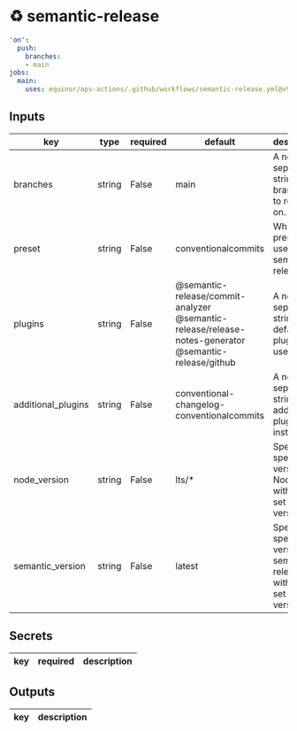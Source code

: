 # ♻ semantic-release

```yaml
'on':
  push:
    branches:
    - main
jobs:
  main:
    uses: equinor/ops-actions/.github/workflows/semantic-release.yml@v9.1.3

```

## Inputs

key | type | required | default | description
--- | --- | --- | --- | ---
branches | string | False | main | A newline-separated string of branches to release on.
preset | string | False | conventionalcommits | Which preset to use for semantic-release.
plugins | string | False | @semantic-release/commit-analyzer<br>@semantic-release/release-notes-generator<br>@semantic-release/github | A newline-separated string of default plugins to use.
additional_plugins | string | False | conventional-changelog-conventionalcommits | A newline-separated string of additional plugins to install.
node_version | string | False | lts/* | Specify specific version of Node.js, with default set to latest version.
semantic_version | string | False | latest | Specify specific version of semantic-release, with default set to latest version.

## Secrets

key | required | description
--- | --- | ---

## Outputs

key | description
--- | ---
